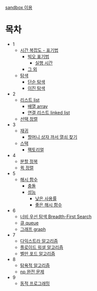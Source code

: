 
[sandbox 이용](https://codehs.com/explore/sandbox)


# 목차
- 1
	- [시간 복잡도 - 표기법](1_.md/#시간-복잡도---표기법)
		- [빅오 표기법](1_.md/#빅오-표기법)
			- [실행 시간](1_.md/#실행-시간)
		- [그 외](1_.md/#그-외)
	- [탐색](1_.md/#탐색)
		- [단순 탐색](1_.md/#단순-탐색)
		- [이진 탐색](1_.md/#이진-탐색)
- 2 
	- [리스트 list](2_.md/#리스트-list)
		- [배열 array](2_.md/#배열-array)
		- [연결 리스트 linked list](2_.md/#연결-리스트-linked-list)
	- [선택 정렬](2_.md/#선택-정렬)
- 3
	- [재귀](3_.md/#재귀)
		- [할머니 상자 까서 열쇠 찾기](3_.md/#할머니-상자-까서-열쇠-찾기)
	- [스택](3_.md/#스택)
		- [팩토리얼](3_.md/#팩토리얼)
- 4
	- [분할 정복](4_.md/#분할-정복)
	- [퀵 정렬](4_.md/#퀵-정렬)
- 5
	- [해시 함수](5_.md/#해시-함수)
		- [충돌](5_.md/#충돌)
		- [성능](5_.md/#성능)
			- [낮은 사용률](5_.md/#낮은-사용률)
			- [좋은 해시 함수](5_.md/#좋은-해시-함수)
- 6
	- [너비 우선 탐색 Breadth-First Search](6_.md/#너비-우선-탐색-breadth-first-search)
	- [큐 queue](6_.md/#큐-queue)
	- [그래프 graph](6_.md/#그래프-graph)
- 7
	- [다익스트라 알고리즘](7_.md/#다익스트라-알고리즘)
	- [플로이드 워셜 알고리즘](7_.md/#플로이드-워셜)
	- [벨만 포드 알고리즘](7_.md/#벨만-포드)
- 8
	- [탐욕적 알고리즘](8_.md/#탐욕적-알고리즘)
	- [np 완전 문제](8_.md/#np-완전-문제)
- 9
	- [동적 프로그래밍](9_.md/#동적-프로그래밍)



